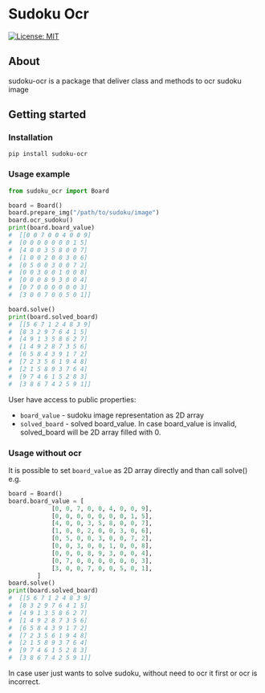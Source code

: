 # Sudoku Ocr
[![License: MIT](https://img.shields.io/badge/License-MIT-yellow.svg)](https://opensource.org/licenses/MIT) 

## About
sudoku-ocr is a package that deliver class and methods to ocr sudoku image

## Getting started
### Installation
```
pip install sudoku-ocr
```

### Usage example
```python
from sudoku_ocr import Board

board = Board()
board.prepare_img("/path/to/sudoku/image")
board.ocr_sudoku()
print(board.board_value)
#  [[0 0 7 0 0 4 0 0 9]
#  [0 0 0 0 0 0 0 1 5]
#  [4 0 0 3 5 8 0 0 7]
#  [1 0 0 2 0 0 3 0 6]
#  [0 5 0 0 3 0 0 7 2]
#  [0 0 3 0 0 1 0 0 8]
#  [0 0 0 8 9 3 0 0 4]
#  [0 7 0 0 0 0 0 0 3]
#  [3 0 0 7 0 0 5 0 1]]

board.solve()
print(board.solved_board)
#  [[5 6 7 1 2 4 8 3 9]
#  [8 3 2 9 7 6 4 1 5]
#  [4 9 1 3 5 8 6 2 7]
#  [1 4 9 2 8 7 3 5 6]
#  [6 5 8 4 3 9 1 7 2]
#  [7 2 3 5 6 1 9 4 8]
#  [2 1 5 8 9 3 7 6 4]
#  [9 7 4 6 1 5 2 8 3]
#  [3 8 6 7 4 2 5 9 1]]

```
User have access to public properties:
* `board_value` - sudoku image representation as 2D array
* `solved_board` - solved board_value. In case board_value is invalid, solved_board will be 2D array filled with 0.

### Usage without ocr
It is possible to set `board_value` as 2D array directly and than call solve() e.g.
```python
board = Board()
board.board_value = [
            [0, 0, 7, 0, 0, 4, 0, 0, 9],
            [0, 0, 0, 0, 0, 0, 0, 1, 5],
            [4, 0, 0, 3, 5, 8, 0, 0, 7],
            [1, 0, 0, 2, 0, 0, 3, 0, 6],
            [0, 5, 0, 0, 3, 0, 0, 7, 2],
            [0, 0, 3, 0, 0, 1, 0, 0, 8],
            [0, 0, 0, 8, 9, 3, 0, 0, 4],
            [0, 7, 0, 0, 0, 0, 0, 0, 3],
            [3, 0, 0, 7, 0, 0, 5, 0, 1],
        ]
board.solve()
print(board.solved_board)
#  [[5 6 7 1 2 4 8 3 9]
#  [8 3 2 9 7 6 4 1 5]
#  [4 9 1 3 5 8 6 2 7]
#  [1 4 9 2 8 7 3 5 6]
#  [6 5 8 4 3 9 1 7 2]
#  [7 2 3 5 6 1 9 4 8]
#  [2 1 5 8 9 3 7 6 4]
#  [9 7 4 6 1 5 2 8 3]
#  [3 8 6 7 4 2 5 9 1]]
```
In case user just wants to solve sudoku, without need to ocr it first or ocr is incorrect.

